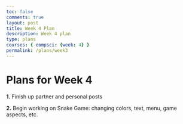 ```yaml
---
toc: false
comments: true
layout: post
title: Week 4 Plan
description: Week 4 plan 
type: plans
courses: { compsci: {week: 4} }
permalink: /plans/week3
---
```


# Plans for Week 4

**1.** Finish up partner and personal posts

**2.** Begin working on Snake Game: changing colors, text, menu, game aspects, etc. 
